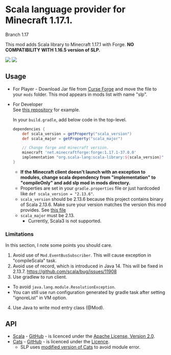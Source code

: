 # Scala language provider for Minecraft 1.17.1.

Branch 1.17

This mod adds Scala library to Minecraft 1.17.1 with Forge.
**NO COMPATIBILITY WITH 1.16.5 version of SLP.**

[![](http://cf.way2muchnoise.eu/versions/scalable-cats-force.svg)][curse_forge]
[![](http://cf.way2muchnoise.eu/full_scalable-cats-force_downloads.svg)][curse_forge]

## Usage

* For Player - Download Jar file from [Curse Forge][curse_forge] and move the file to your `mods` folder.
This mod appears in mods list with name "slp".

* For Developer  
  See [this repository](https://github.com/Kotori316/SLP-example) for example.

  In your `build.gradle`, add below code in the top-level.

  ```groovy
  dependencies {
      def scala_version = getProperty("scala_version")
      def scala_major = getProperty("scala_major")
  
      // Change forge and minecraft version.
      minecraft 'net.minecraftforge:forge:1.17.1-37.0.0'
      implementation "org.scala-lang:scala-library:${scala_version}"
  }
  ```

  * **If the Minecraft client doesn't launch with an exception to modules, change scala dependency from "implementation" to "compileOnly" and add slp mod in mods directory.**
  * Properties are set in your `gradle.properties` file or just hardcoded like `def scala_version = "2.13.6"`.
  * `scala_version` should be 2.13.6 because this project contains binary of Scala 2.13.6. Make sure your version matches the version this mod provides. See [this file](https://github.com/Kotori316/SLP/blob/1.17/gradle.properties)
  * `scala_major` must be 2.13.
    * Currently, Scala3 is not supported.

### Limitations
In this section, I note some points you should care.

1. Avoid use of `Mod.EventBusSubscriber`. This will cause exception in "compileScala" task.
2. Avoid use of record, which is introduced in Java 14. This will be fixed in 2.13.7. https://github.com/scala/bug/issues/11908
3. Use gradlew to run client.
  * To avoid `java.lang.module.ResolutionException`.
  * You can still use run configuration generated by gradle task after setting "ignoreList" in VM option.
4. Use Java to write mod entry class (@Mod).

## API
* [Scala](https://www.scala-lang.org/) - [GitHub](https://github.com/scala/scala) - is licenced under the [Apache License, Version 2.0](https://www.scala-lang.org/license/).
* [Cats](https://typelevel.org/cats/) - [GitHub](https://github.com/typelevel/cats) - is licenced under the [Licence](https://github.com/typelevel/cats/blob/master/COPYING).
  * SLP uses [modified version of Cats](https://github.com/Kotori316/cats) to avoid module error.

[curse_forge]: https://www.curseforge.com/minecraft/mc-mods/scalable-cats-force
